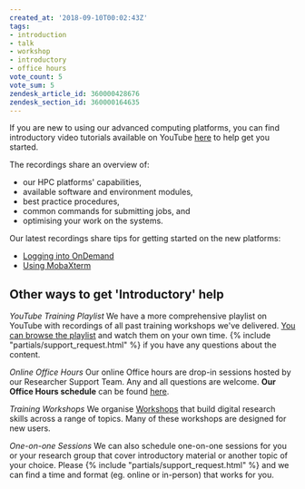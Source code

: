 ```yaml
---
created_at: '2018-09-10T00:02:43Z'
tags:
- introduction
- talk
- workshop
- introductory
- office hours
vote_count: 5
vote_sum: 5
zendesk_article_id: 360000428676
zendesk_section_id: 360000164635
---
```


If you are new to using our advanced computing platforms, you can find introductory video tutorials available on
YouTube [here](https://www.youtube.com/playlist?list=PLvbRzoDQPkuFsIzAWaIiYgs-kConq-Hjw)
to help get you started. 

The recordings share an overview of: 
- our HPC platforms' capabilities,
- available software and environment modules,
- best practice procedures,
- common commands for submitting jobs, and
- optimising your work on the systems.

Our latest recordings share tips for getting started on the new platforms:

- [Logging into OnDemand](https://youtu.be/wMkmO3lseow?si=x1of7xvn_KNK7uPV)
- [Using MobaXterm](https://youtu.be/EDBx24Aeel4?si=hiCPQlnGd1J0f0gJ)



## Other ways to get 'Introductory' help

_YouTube Training Playlist_
We have a more comprehensive playlist on YouTube with recordings of all past training workshops we've delivered. [You can browse the playlist](https://www.youtube.com/playlist?list=PLvbRzoDQPkuG_YGNgFnc0RaGW7wazDzIF) and watch them on your own time. {% include "partials/support_request.html" %} if you have any questions about the content. 

_Online Office Hours_
Our online Office hours are drop-in sessions hosted by our Researcher Support Team. Any and all questions are welcome. **Our Office Hours schedule** can be found
[here](../../Getting_Started/Getting_Help/Weekly_Online_Office_Hours.md).

_Training Workshops_
We organise [Workshops](https://www.nesi.org.nz/services/training/training-service-catalogue) that build digital research skills across a range of topics. Many of these workshops are designed for new users.

_One-on-one Sessions_
We can also schedule one-on-one sessions for you or your research group that cover introductory material or another topic of your choice. Please {% include "partials/support_request.html" %} and we can find a time and format (eg. online or in-person) that works for you.
